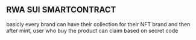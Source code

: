 ## RWA SUI SMARTCONTRACT
basicly every brand can have their collection for their NFT brand and then after mint, user who buy the product can claim based on secret code
